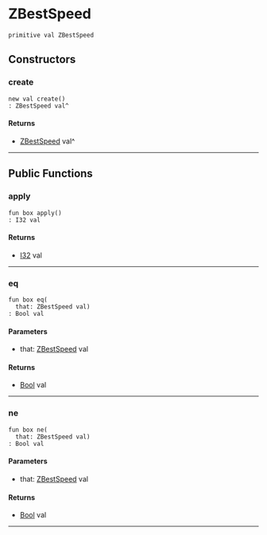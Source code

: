 # ZBestSpeed

```pony
primitive val ZBestSpeed
```

## Constructors

### create

```pony
new val create()
: ZBestSpeed val^
```

#### Returns

* [ZBestSpeed](.-compression-ZBestSpeed) val^

---

## Public Functions

### apply

```pony
fun box apply()
: I32 val
```

#### Returns

* [I32](builtin-I32) val

---

### eq

```pony
fun box eq(
  that: ZBestSpeed val)
: Bool val
```
#### Parameters

*   that: [ZBestSpeed](.-compression-ZBestSpeed) val

#### Returns

* [Bool](builtin-Bool) val

---

### ne

```pony
fun box ne(
  that: ZBestSpeed val)
: Bool val
```
#### Parameters

*   that: [ZBestSpeed](.-compression-ZBestSpeed) val

#### Returns

* [Bool](builtin-Bool) val

---

